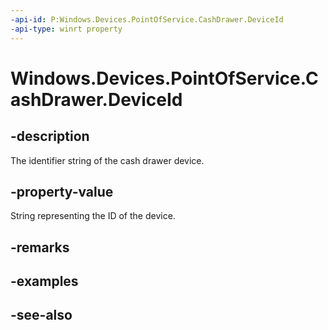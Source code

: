 ----api-id: P:Windows.Devices.PointOfService.CashDrawer.DeviceId
-api-type: winrt property
---<!-- Property syntaxpublic string DeviceId { get; }--># Windows.Devices.PointOfService.CashDrawer.DeviceId## -descriptionThe identifier string of the cash drawer device.## -property-valueString representing the ID of the device.## -remarks## -examples## -see-also
